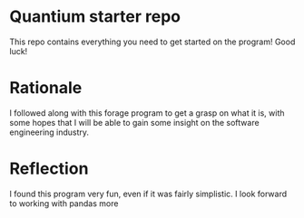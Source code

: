 # Quantium starter repo
This repo contains everything you need to get started on the program! Good luck!

# Rationale
I followed along with this forage program to get a grasp on what it is, with some hopes that I will be able to gain some insight on the software engineering industry.

# Reflection
I found this program very fun, even if it was fairly simplistic. I look forward to working with pandas more
